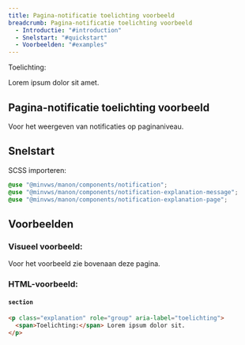 ```yaml
---
title: Pagina-notificatie toelichting voorbeeld
breadcrumb: Pagina-notificatie toelichting voorbeeld
  - Introductie: "#introduction"
  - Snelstart: "#quickstart"
  - Voorbeelden: "#examples"
---
```


<section class="explanation" role="group" aria-label="toelichting">
  <div>
    <span>Toelichting:</span>
    <p>Lorem ipsum dolor sit amet.</p>
  </div>
</section>

<h2 id="introduction">Pagina-notificatie toelichting voorbeeld</h2>

Voor het weergeven van notificaties op paginaniveau.

<h2 id="quickstart">Snelstart</h2>

SCSS importeren:

```scss
@use "@minvws/manon/components/notification";
@use "@minvws/manon/components/notification-explanation-message";
@use "@minvws/manon/components/notification-explanation-page";
```

<h2 id="examples">Voorbeelden</h2>

### Visueel voorbeeld:

Voor het voorbeeld zie bovenaan deze pagina.

### HTML-voorbeeld:

#### `section`

```html
<p class="explanation" role="group" aria-label="toelichting">
  <span>Toelichting:</span> Lorem ipsum dolor sit.
</p>
```